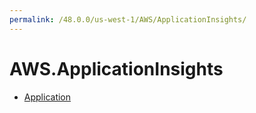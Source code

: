 ```yaml
---
permalink: /48.0.0/us-west-1/AWS/ApplicationInsights/
---
```


# AWS.ApplicationInsights



* [Application](Application.md)